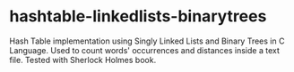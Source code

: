 # hashtable-linkedlists-binarytrees
Hash Table implementation using Singly Linked Lists and Binary Trees in C Language. Used to count words' occurrences and distances inside a text file. Tested with Sherlock Holmes book.
